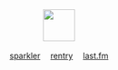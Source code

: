 <p align="center">
  <br><br><img src="https://i.ibb.co/kx31MJ4/smd.png" height=56>
  <br><br><a href="https://sparkler.cc/@blur">sparkler</a>  
  <a href="https://rentry.co/BIadee">rentry</a>  <a href="https://last.fm/user/IHateMemphis">last.fm</a>
</p>
